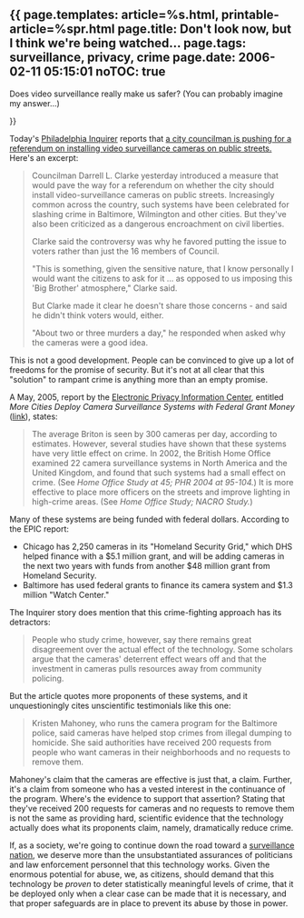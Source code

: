 {{
page.templates: article=%s.html, printable-article=%spr.html
page.title: Don't look now, but I think we're being watched...
page.tags: surveillance, privacy, crime
page.date: 2006-02-11 05:15:01
noTOC: true
---
Does video surveillance really make us safer? (You can probably
imagine my answer...)


}}

Today's [Philadelphia Inquirer][] reports that
[a city councilman is pushing for a referendum on installing video surveillance cameras on public streets.][]
Here's an excerpt:

> Councilman Darrell L. Clarke yesterday introduced a measure that
> would pave the way for a referendum on whether the city should
> install video-surveillance cameras on public streets. Increasingly
> common across the country, such systems have been celebrated for
> slashing crime in Baltimore, Wilmington and other cities. But
> they've also been criticized as a dangerous encroachment on civil
> liberties.
> 
> Clarke said the controversy was why he favored putting the issue to
> voters rather than just the 16 members of Council.
> 
> "This is something, given the sensitive nature, that I know
> personally I would want the citizens to ask for it ... as opposed
> to us imposing this 'Big Brother' atmosphere," Clarke said.
> 
> But Clarke made it clear he doesn't share those concerns - and said
> he didn't think voters would, either.
> 
> "About two or three murders a day," he responded when asked why the
> cameras were a good idea.

This is not a good development. People can be convinced to give up
a lot of freedoms for the promise of security. But it's not at all
clear that this "solution" to rampant crime is anything more than
an empty promise.

A May, 2005, report by the [Electronic Privacy Information Center][],
entitled *More Cities Deploy Camera Surveillance Systems with Federal Grant
Money* ([link][]), states:

> The average Briton is seen by 300 cameras per day, according to
> estimates. However, several studies have shown that these systems
> have very little effect on crime. In 2002, the British Home Office
> examined 22 camera surveillance systems in North America and the
> United Kingdom, and found that such systems had a small effect on
> crime. (See *Home Office Study at 45; PHR 2004 at 95-104.*) It is
> more effective to place more officers on the streets and improve
> lighting in high-crime areas. (See
> *Home Office Study; NACRO Study.*)

Many of these systems are being funded with federal dollars.
According to the EPIC report:

-   Chicago has 2,250 cameras in its "Homeland Security Grid,"
    which DHS helped finance with a $5.1 million grant, and will be
    adding cameras in the next two years with funds from another $48
    million grant from Homeland Security.
-   Baltimore has used federal grants to finance its camera system
    and $1.3 million "Watch Center."

The Inquirer story does mention that this crime-fighting approach
has its detractors:

> People who study crime, however, say there remains great
> disagreement over the actual effect of the technology. Some
> scholars argue that the cameras' deterrent effect wears off and
> that the investment in cameras pulls resources away from community
> policing.

But the article quotes more proponents of these systems, and it
unquestioningly cites unscientific testimonials like this one:

> Kristen Mahoney, who runs the camera program for the Baltimore
> police, said cameras have helped stop crimes from illegal dumping
> to homicide. She said authorities have received 200 requests from
> people who want cameras in their neighborhoods and no requests to
> remove them.

Mahoney's claim that the cameras are effective is just that, a
claim. Further, it's a claim from someone who has a vested interest
in the continuance of the program. Where's the evidence to support
that assertion? Stating that they've received 200 requests for
cameras and no requests to remove them is not the same as providing
hard, scientific evidence that the technology actually does what
its proponents claim, namely, dramatically reduce crime.

If, as a society, we're going to continue down the road toward a
[surveillance][]
[nation][], we
deserve more than the unsubstantiated assurances of politicians and
law enforcement personnel that this technology works. Given the
enormous potential for abuse, we, as citizens, should demand that
this technology be *proven* to deter statistically meaningful
levels of crime, that it be deployed only when a clear case can be
made that it is necessary, and that proper safeguards are in place
to prevent its abuse by those in power.

[Philadelphia Inquirer]: http://www.philly.com/mld/inquirer/
[a city councilman is pushing for a referendum on installing video surveillance cameras on public streets.]: http://www.philly.com/mld/inquirer/news/front/13834547.htm
[Electronic Privacy Information Center]: http://www.epic.org/
[link]: http://www.epic.org/privacy/surveillance/spotlight/0505/
[surveillance]: http://www.fish2.com/security/surv-nation.pdf
[nation]: http://www.fish2.com/security/surv-nation2.pdf
